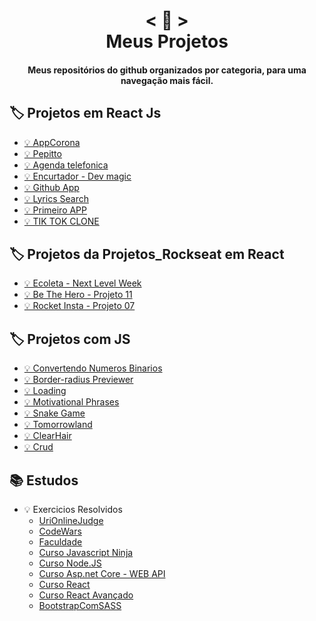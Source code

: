 <h1 align="center">
    < 📖 > <br>
    Meus Projetos
</h1>
  
<h4 align="center">
  Meus repositórios do github organizados por categoria, para uma navegação mais fácil.
</h4>


## 🏷️ Projetos em React Js
- [💡 AppCorona](https://github.com/emimuniz/AllProjects/tree/master/AppCorona/app-corona)
- [💡 Pepitto](https://github.com/emimuniz/AllProjects/tree/master/Pepitto/pepitto)
- [💡 Agenda telefonica](https://github.com/emimuniz/AllProjects/tree/master/agenda-telefonica) 
- [💡 Encurtador - Dev magic](https://github.com/emimuniz/AllProjects/tree/master/dev-magic)
- [💡 Github App](https://github.com/emimuniz/AllProjects/tree/master/github-app)
- [💡 Lyrics Search](https://github.com/emimuniz/AllProjects/tree/master/lyrics-search)
- [💡 Primeiro APP](https://github.com/emimuniz/AllProjects/tree/master/primeiro-react)
- [💡 TIK TOK CLONE](https://github.com/emimuniz/TIK-TOK-CLONE)


## 🏷️ Projetos da Projetos_Rockseat em React
- [💡 Ecoleta - Next Level Week](https://github.com/emimuniz/Projetos_Rockseat/tree/master/Projetos_Rockseat/Projeto_12)
- [💡 Be The Hero - Projeto 11](https://github.com/emimuniz/Projetos_Rockseat/tree/master/Projetos_Rockseat/Projeto_11)
- [💡 Rocket Insta - Projeto 07](https://github.com/emimuniz/Projetos_Rockseat/tree/master/Projetos_Rockseat/Projeto_07/ReactJS)


## 🏷️ Projetos com JS
- [💡 Convertendo Numeros Binarios](https://github.com/emimuniz/Praticando-Js/tree/master/ConvertNumberBinaries)
- [💡 Border-radius Previewer](https://github.com/emimuniz/Praticando-Js/tree/master/BorderRadiusPreviewer)
- [💡 Loading](https://github.com/emimuniz/Praticando-Js/tree/master/Loading)
- [💡 Motivational Phrases](https://github.com/emimuniz/Praticando-Js/tree/master/MotivationalPhrases)
- [💡 Snake Game](https://github.com/emimuniz/Praticando-Js/tree/master/SnakeGame)
- [💡 Tomorrowland](https://github.com/emimuniz/Praticando-Js/tree/master/Tomorrowland)
- [💡 ClearHair](https://github.com/emimuniz/Praticando-Js/tree/master/ClearHair)
- [💡 Crud](https://github.com/emimuniz/Praticando-Js/tree/master/CRUD)


## 📚 Estudos
- 💡 Exercicios Resolvidos 
  - [UriOnlineJudge](https://github.com/emimuniz/URIONLINEJUGDLE)
  - [CodeWars](https://github.com/emimuniz/Praticando-Js/tree/master/CodeWars)
  - [Faculdade](https://github.com/emimuniz/TrabalhosFaculdade)
  - [Curso Javascript Ninja](https://github.com/emimuniz/curso-javascript-ninja)
  - [Curso Node.JS](https://github.com/emimuniz/CursoNode.JS)
  - [Curso Asp.net Core - WEB API](https://github.com/emimuniz/Curso-Asp.net-Core-WEB-API)
  - [Curso React](https://github.com/emimuniz/CursoReactMaximilian)
  - [Curso React Avançado](https://github.com/emimuniz/Curso-React_Avancado)
  - [BootstrapComSASS](https://github.com/emimuniz/BootstrapComSASS)
 
  

